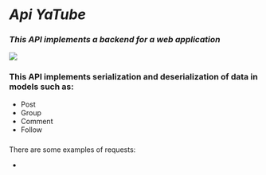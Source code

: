 # *Api YaTube*
<h3><i>This API implements a backend for a web application</i></h3>

<img src="https://www.ibexa.co/var/site/storage/images/_aliases/ibexa_content_full/3/4/1/0/300143-1-eng-GB/d4255a27c1fa-AdobeStock_261705271_What-is-an-API.jpeg">

<h3>This API implements serialization and deserialization of data in models such as:</h3>
<ul>
  <li>Post</li>
  <li>Group</li>
  <li>Comment</li>
  <li>Follow</li>
</ul>
<h3></h3>There are some examples of requests:</h3>
<ul>
  <li></li>
</ul>

